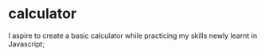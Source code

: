# calculator
I aspire to create a basic calculator while practicing my skills newly learnt in Javascript;
